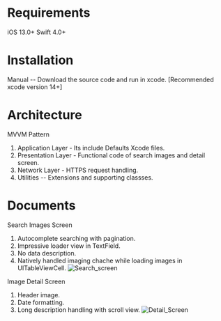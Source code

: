 # Requirements
iOS 13.0+
Swift 4.0+

# Installation 
Manual -- Download the source code and run in xcode. [Recommended xcode version 14+]

# Architecture
MVVM Pattern
  1. Application Layer - Its include Defaults Xcode files.
  2. Presentation Layer - Functional code of search images and detail screen.
  3. Network Layer - HTTPS request handling.
  4. Utilities -- Extensions and supporting classses.


# Documents
Search Images Screen
1. Autocomplete searching with pagination.
2. Impressive loader view in TextField.
3. No data description.
4. Natively handled imaging chache while loading images in UITableViewCell.
![Search_screen](https://github.com/harishgarg259/Workday_Assignment/assets/143251590/69c3e399-6c10-4e9e-8e3e-bef767d0ed66)

Image Detail Screen
1. Header image.
2. Date formatting.
3. Long description handling with scroll view.
![Detail_Screen](https://github.com/harishgarg259/Workday_Assignment/assets/143251590/005371c0-d084-4d16-a57f-d868ccba329e)
